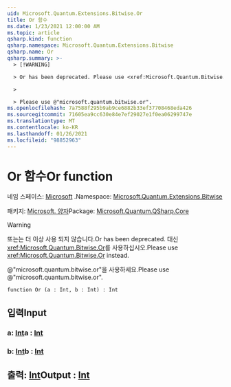 ```yaml
---
uid: Microsoft.Quantum.Extensions.Bitwise.Or
title: Or 함수
ms.date: 1/23/2021 12:00:00 AM
ms.topic: article
qsharp.kind: function
qsharp.namespace: Microsoft.Quantum.Extensions.Bitwise
qsharp.name: Or
qsharp.summary: >-
  > [!WARNING]

  > Or has been deprecated. Please use <xref:Microsoft.Quantum.Bitwise.Or> instead.

  >

  > Please use @"microsoft.quantum.bitwise.or".
ms.openlocfilehash: 7a7588f295b9ab9ce6882b33ef37708468eda426
ms.sourcegitcommit: 71605ea9cc630e84e7ef29027e1f0ea06299747e
ms.translationtype: MT
ms.contentlocale: ko-KR
ms.lasthandoff: 01/26/2021
ms.locfileid: "98852963"
---
```

# <a name="or-function"></a><span data-ttu-id="f88d5-102">Or 함수</span><span class="sxs-lookup"><span data-stu-id="f88d5-102">Or function</span></span>

<span data-ttu-id="f88d5-103">네임 스페이스: [Microsoft](xref:Microsoft.Quantum.Extensions.Bitwise) .</span><span class="sxs-lookup"><span data-stu-id="f88d5-103">Namespace: [Microsoft.Quantum.Extensions.Bitwise](xref:Microsoft.Quantum.Extensions.Bitwise)</span></span>

<span data-ttu-id="f88d5-104">패키지: [Microsoft. 양자](https://nuget.org/packages/Microsoft.Quantum.QSharp.Core)</span><span class="sxs-lookup"><span data-stu-id="f88d5-104">Package: [Microsoft.Quantum.QSharp.Core](https://nuget.org/packages/Microsoft.Quantum.QSharp.Core)</span></span>


> [!WARNING]
> <span data-ttu-id="f88d5-105">또는는 더 이상 사용 되지 않습니다.</span><span class="sxs-lookup"><span data-stu-id="f88d5-105">Or has been deprecated.</span></span> <span data-ttu-id="f88d5-106">대신 <xref:Microsoft.Quantum.Bitwise.Or>를 사용하십시오.</span><span class="sxs-lookup"><span data-stu-id="f88d5-106">Please use <xref:Microsoft.Quantum.Bitwise.Or> instead.</span></span>
>
> <span data-ttu-id="f88d5-107">@"microsoft.quantum.bitwise.or"을 사용하세요.</span><span class="sxs-lookup"><span data-stu-id="f88d5-107">Please use @"microsoft.quantum.bitwise.or".</span></span>



```qsharp
function Or (a : Int, b : Int) : Int
```


## <a name="input"></a><span data-ttu-id="f88d5-108">입력</span><span class="sxs-lookup"><span data-stu-id="f88d5-108">Input</span></span>

### <a name="a--int"></a><span data-ttu-id="f88d5-109">a: [Int](xref:microsoft.quantum.lang-ref.int)</span><span class="sxs-lookup"><span data-stu-id="f88d5-109">a : [Int](xref:microsoft.quantum.lang-ref.int)</span></span>




### <a name="b--int"></a><span data-ttu-id="f88d5-110">b: [Int](xref:microsoft.quantum.lang-ref.int)</span><span class="sxs-lookup"><span data-stu-id="f88d5-110">b : [Int](xref:microsoft.quantum.lang-ref.int)</span></span>





## <a name="output--int"></a><span data-ttu-id="f88d5-111">출력: [Int](xref:microsoft.quantum.lang-ref.int)</span><span class="sxs-lookup"><span data-stu-id="f88d5-111">Output : [Int](xref:microsoft.quantum.lang-ref.int)</span></span>

